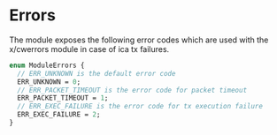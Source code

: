 # Errors

The module exposes the following error codes which are used with the x/cwerrors module in case of ica tx failures.

```proto
enum ModuleErrors {
  // ERR_UNKNOWN is the default error code
  ERR_UNKNOWN = 0;
  // ERR_PACKET_TIMEOUT is the error code for packet timeout
  ERR_PACKET_TIMEOUT = 1;
  // ERR_EXEC_FAILURE is the error code for tx execution failure
  ERR_EXEC_FAILURE = 2;
}
```